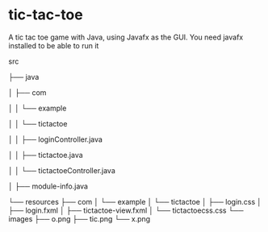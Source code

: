 # tic-tac-toe

A tic tac toe game with Java, using Javafx as the GUI. You need javafx installed to be able to run it

src

├── java

│   ├── com

│   │   └── example

│   │       └── tictactoe

│   │           ├── loginController.java

│   │           ├── tictactoe.java

│   │           └── tictactoeController.java

│   ├── module-info.java

└── resources
    ├── com
    │   └── example
    │       └── tictactoe
    │           ├── login.css
    │           ├── login.fxml
    │           ├── tictactoe-view.fxml
    │           └── tictactoecss.css
    └── images
        ├── o.png
        ├── tic.png
        └── x.png
